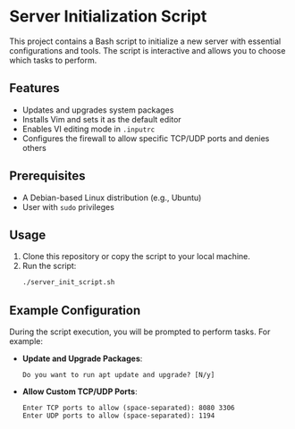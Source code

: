 # Server Initialization Script

This project contains a Bash script to initialize a new server with essential configurations and tools. The script is interactive and allows you to choose which tasks to perform.

## Features

- Updates and upgrades system packages
- Installs Vim and sets it as the default editor
- Enables VI editing mode in `.inputrc`
- Configures the firewall to allow specific TCP/UDP ports and denies others

## Prerequisites

- A Debian-based Linux distribution (e.g., Ubuntu)
- User with `sudo` privileges

## Usage

1. Clone this repository or copy the script to your local machine.
2. Run the script:
   ```bash
   ./server_init_script.sh
   ```

## Example Configuration

During the script execution, you will be prompted to perform tasks. For example:

- **Update and Upgrade Packages**:
  ```
  Do you want to run apt update and upgrade? [N/y]
  ```
- **Allow Custom TCP/UDP Ports**:
  ```
  Enter TCP ports to allow (space-separated): 8080 3306
  Enter UDP ports to allow (space-separated): 1194
  ```

